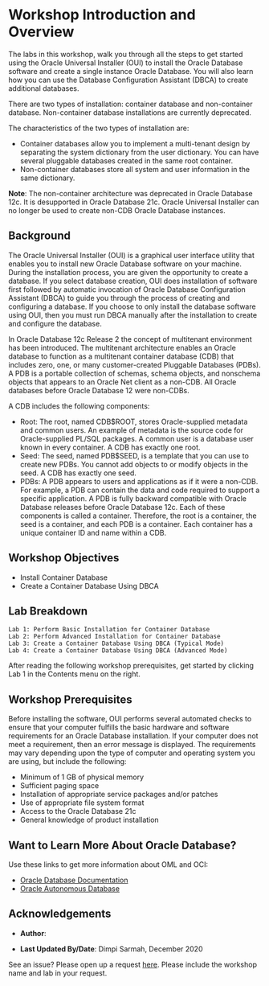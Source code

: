 # Workshop Introduction and Overview

The labs in this workshop, walk you through all the steps to get started using the Oracle Universal Installer (OUI) to install the Oracle Database software and create a single instance Oracle Database. You will also learn how you can use the Database Configuration Assistant (DBCA) to create additional databases.

There are two types of installation: container database and non-container database. Non-container database installations are currently deprecated.

The characteristics of the two types of installation are:
- Container databases allow you to implement a multi-tenant design by separating the system dictionary from the user dictionary. You can have several pluggable databases created in the same root container.
- Non-container databases store all system and user information in the same dictionary.

**Note**: The non-container architecture was deprecated in Oracle Database 12c. It is desupported in Oracle Database 21c. Oracle Universal Installer can no longer be used to create non-CDB Oracle Database instances.


## Background

The Oracle Universal Installer (OUI) is a graphical user interface utility that enables you to install new Oracle Database software on your machine. During the installation process, you are given the opportunity to create a database. If you select database creation, OUI does installation of software first followed by automatic invocation of Oracle Database Configuration Assistant (DBCA) to guide you through the process of creating and configuring a database. If you choose to only install the database software using OUI, then you must run DBCA manually after the installation to create and configure the database.

In Oracle Database 12c Release 2 the concept of multitenant environment has been introduced. The multitenant architecture enables an Oracle database to function as a multitenant container database (CDB) that includes zero, one, or many customer-created Pluggable Databases (PDBs). A PDB is a portable collection of schemas, schema objects, and nonschema objects that appears to an Oracle Net client as a non-CDB. All Oracle databases before Oracle Database 12 were non-CDBs.

A CDB includes the following components:

* Root: The root, named CDB$ROOT, stores Oracle-supplied metadata and common users. An example of metadata is the source code for Oracle-supplied PL/SQL packages. A common user is a database user known in every container. A CDB has exactly one root.
* Seed: The seed, named PDB$SEED, is a template that you can use to create new PDBs. You cannot add objects to or modify objects in the seed. A CDB has exactly one seed.
* PDBs: A PDB appears to users and applications  as if it  were a non-CDB. For example, a PDB can contain the data and code required to support a specific application. A PDB is fully backward compatible with Oracle Database releases before Oracle Database 12c.
Each of these components is called a container. Therefore, the root is a container, the seed is a container, and each PDB is a container. Each container has a unique container ID and name within a CDB.


## Workshop Objectives

* Install Container Database
* Create a Container Database Using DBCA


## Lab Breakdown

    Lab 1: Perform Basic Installation for Container Database
    Lab 2: Perform Advanced Installation for Container Database
    Lab 3: Create a Container Database Using DBCA (Typical Mode)
    Lab 4: Create a Container Database Using DBCA (Advanced Mode)


After reading the following workshop prerequisites, get started by clicking Lab 1 in the Contents menu on the right.

## Workshop Prerequisites

Before installing the software, OUI performs several automated checks to ensure that your computer fulfills the basic hardware and software requirements for an Oracle Database installation. If your computer does not meet a requirement, then an error message is displayed. The requirements may vary depending upon the type of computer and operating system you are using, but include the following:

  * Minimum of 1 GB of physical memory
  * Sufficient paging space
  * Installation of appropriate service packages and/or patches
  * Use of appropriate file system format
  * Access to the Oracle Database 21c
  * General knowledge of product installation


## Want to Learn More About Oracle Database?

Use these links to get more information about OML and OCI:

* [Oracle Database Documentation](https://docs.oracle.com/en/database/oracle/oracle-database/index.html)
* [Oracle Autonomous Database](https://docs.cloud.oracle.com/en-us/iaas/Content/Identity/Concepts/overview.htm)


## Acknowledgements

* **Author**:

* **Last Updated By/Date**: Dimpi Sarmah, December 2020

See an issue?  Please open up a request [here](https://github.com/oracle/learning-library/issues). Please include the workshop name and lab in your request.
